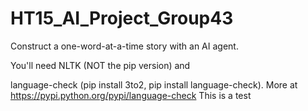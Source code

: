 HT15_AI_Project_Group43
=======================

Construct a one-word-at-a-time story with an AI agent.

You'll need NLTK (NOT the pip version) and 

language-check (pip install 3to2, pip install language-check). More at https://pypi.python.org/pypi/language-check
This is a test

